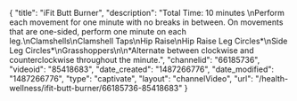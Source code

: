 {
    "title": "iFit Butt Burner",
    "description": "Total Time: 10 minutes \nPerform each movement for one minute with no breaks in between. On movements that are one-sided, perform one minute on each leg.\nClamshells\nClamshell Taps\nHip Raise\nHip Raise Leg Circles*\nSide Leg Circles*\nGrasshoppers\n\n*Alternate between clockwise and counterclockwise throughout the minute.",
    "channelid": "66185736",
    "videoid": "85418683",
    "date_created": "1487266776",
    "date_modified": "1487266776",
    "type": "captivate",
    "layout": "channelVideo",
    "url": "\/health-wellness\/ifit-butt-burner\/66185736-85418683"
}